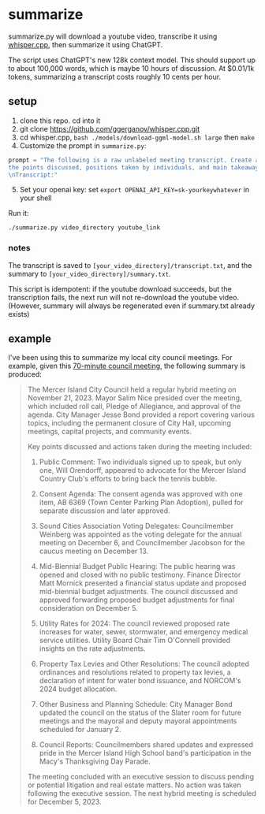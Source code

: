 # summarize

summarize.py will download a youtube video, transcribe it using [whisper.cpp](https://github.com/ggerganov/whisper.cpp), then summarize it using ChatGPT.

The script uses ChatGPT's new 128k context model. This should support up to about 100,000 words, which is maybe 10 hours of discussion. At $0.01/1k tokens, summarizing a transcript costs roughly 10 cents per hour.

## setup

1. clone this repo. cd into it
2. git clone https://github.com/ggerganov/whisper.cpp.git
3. cd whisper.cpp, `bash ./models/download-ggml-model.sh large` then `make`
4. Customize the prompt in `summarize.py`:
```python
prompt = "The following is a raw unlabeled meeting transcript. Create a summary that extracts \
the points discussed, positions taken by individuals, and main takeaways/action items.\
\nTranscript:"
```
5. Set your openai key: set `export OPENAI_API_KEY=sk-yourkeywhatever` in your shell

Run it: 
```bash
./summarize.py video_directory youtube_link
```

### notes

The transcript is saved to `[your_video_directory]/transcript.txt`, and the summary to `[your_video_directory]/summary.txt`.

This script is idempotent: if the youtube download succeeds, but the transcription fails, the next run will not re-download the youtube video. (However, summary will always be regenerated even if summary.txt already exists)

## example

I've been using this to summarize my local city council meetings. For example, given this [70-minute council meeting](https://www.youtube.com/watch?v=rivy4Afgeyk), the following summary is produced:

> The Mercer Island City Council held a regular hybrid meeting on November 21, 2023. Mayor Salim Nice presided over the meeting, which included roll call, Pledge of Allegiance, and approval of the agenda. City Manager Jesse Bond provided a report covering various topics, including the permanent closure of City Hall, upcoming meetings, capital projects, and community events.
> 
> Key points discussed and actions taken during the meeting included:
> 
> 1. Public Comment: Two individuals signed up to speak, but only one, Will Orendorff, appeared to advocate for the Mercer Island Country Club's efforts to bring back the tennis bubble.
> 
> 2. Consent Agenda: The consent agenda was approved with one item, AB 6369 (Town Center Parking Plan Adoption), pulled for separate discussion and later approved.
> 
> 3. Sound Cities Association Voting Delegates: Councilmember Weinberg was appointed as the voting delegate for the annual meeting on December 6, and Councilmember Jacobson for the caucus meeting on December 13.
> 
> 4. Mid-Biennial Budget Public Hearing: The public hearing was opened and closed with no public testimony. Finance Director Matt Mornick presented a financial status update and proposed mid-biennial budget adjustments. The council discussed and approved forwarding proposed budget adjustments for final consideration on December 5.
> 
> 5. Utility Rates for 2024: The council reviewed proposed rate increases for water, sewer, stormwater, and emergency medical service utilities. Utility Board Chair Tim O'Connell provided insights on the rate adjustments.
> 
> 6. Property Tax Levies and Other Resolutions: The council adopted ordinances and resolutions related to property tax levies, a declaration of intent for water bond issuance, and NORCOM's 2024 budget allocation.
> 
> 7. Other Business and Planning Schedule: City Manager Bond updated the council on the status of the Slater room for future meetings and the mayoral and deputy mayoral appointments scheduled for January 2.
> 
> 8. Council Reports: Councilmembers shared updates and expressed pride in the Mercer Island High School band's participation in the Macy's Thanksgiving Day Parade.
> 
> The meeting concluded with an executive session to discuss pending or potential litigation and real estate matters. No action was taken following the executive session. The next hybrid meeting is scheduled for December 5, 2023.
